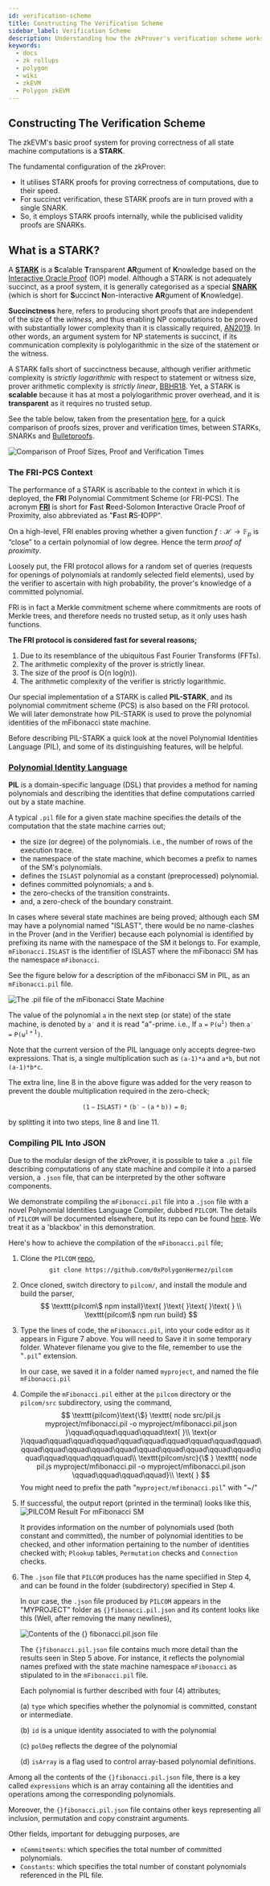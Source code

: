 ```yaml
---
id: verification-scheme
title: Constructing The Verification Scheme
sidebar_label: Verification Scheme
description: Understanding how the zkProver's verification scheme works
keywords:
  - docs
  - zk rollups
  - polygon
  - wiki
  - zkEVM
  - Polygon zkEVM
---
```


## Constructing The Verification Scheme

The zkEVM's basic proof system for proving correctness of all state machine computations is a **STARK**. 

The fundamental configuration of the zkProver:
- It utilises STARK proofs for proving correctness of computations, due to their speed.
- For succinct verification, these STARK proofs are in turn proved with a single SNARK.
- So, it employs STARK proofs internally, while the publicised validity proofs are SNARKs.

## What is a STARK?

A [**STARK**](https://eprint.iacr.org/2018/046.pdf) is a **S**calable **T**ransparent **AR**gument of **K**nowledge based on the [Interactive Oracle Proof](https://www.iacr.org/archive/tcc2016b/99850156/99850156.pdf) (IOP) model. Although a STARK is not adequately succinct, as a proof system, it is generally categorised as a special [**SNARK**](https://eprint.iacr.org/2011/443.pdf) (which is short for **S**uccinct **N**on-interactive **AR**gument of **K**nowledge).

**Succinctness** here, refers to producing short proofs that are independent of the size of the *witness*, and thus enabling NP computations to be proved with substantially lower complexity than it is classically required, [AN2019](https://www.di.ens.fr/~nitulesc/files/Survey-SNARKs.pdf). In other words, an argument system for NP statements is succinct, if its communication complexity is polylogarithmic in the size of the statement or the witness.

A STARK falls short of succinctness because, although verifier arithmetic complexity is *strictly logarithmic* with respect to statement or witness size, prover arithmetic complexity is *strictly linear*, [BBHR18](https://eprint.iacr.org/2018/046.pdf). Yet, a STARK is **scalable** because it has at most a polylogarithmic prover overhead, and it is **transparent** as it requires no trusted setup.

See the table below, taken from the presentation [here](https://docs.google.com/presentation/d/1gfB6WZMvM9mmDKofFibIgsyYShdf0RV_Y8TLz3k1Ls0/edit#slide=id.g443ebc39b4_0_110), for a quick comparison of proofs sizes, prover and verification times, between STARKs, SNARKs and [Bulletproofs](https://eprint.iacr.org/2017/1066.pdf).

![Comparison of Proof Sizes, Proof and Verification Times](figures/fib9-stark-prf-sizes-times.png)

### The FRI-PCS Context

The performance of a STARK is ascribable to the context in which it is deployed, the **FRI** Polynomial Commitment Scheme (or FRI-PCS). The acronym [**FRI**](https://drops.dagstuhl.de/opus/volltexte/2018/9018/pdf/LIPIcs-ICALP-2018-14.pdf) is short for **F**ast **R**eed-Solomon **I**nteractive Oracle Proof of Proximity, also abbreviated as "**F**ast **R**S-**I**OPP".

On a high-level, FRI enables proving whether a given function $f : {\mathcal{H}} \to \mathbb{F}_p$ is “close” to a certain polynomial of low degree. Hence the term *proof of proximity*.

Loosely put, the FRI protocol allows for a random set of queries (requests for openings of polynomials at randomly selected field elements), used by the verifier to ascertain with high probability, the prover's knowledge of a committed polynomial.

FRI is in fact a Merkle commitment scheme where commitments are roots of Merkle trees, and therefore needs no trusted setup, as it only uses hash functions.

**The FRI protocol is considered fast for several reasons;**

1. Due to its resemblance of the ubiquitous Fast Fourier Transforms (FFTs). 
2. The arithmetic complexity of the prover is strictly linear.
3. The size of the proof is O(n log(n)). 
4. The arithmetic complexity of the verifier is strictly logarithmic.

Our special implementation of a STARK is called **PIL-STARK**, and its polynomial commitment scheme (PCS) is also based on the FRI protocol. We will later demonstrate how PIL-STARK is used to prove the polynomial identities of the mFibonacci state machine. 

Before describing PIL-STARK a quick look at the novel Polynomial Identities Language (PIL), and some of its distinguishing features, will be helpful.

### [Polynomial Identity Language](/docs/zkevm/PIL/introduction.md)

**PIL** is a domain-specific language (DSL) that provides a method for naming polynomials and describing the identities that define computations carried out by a state machine. 

A typical $\texttt{.pil}$ file for a given state machine specifies the details of the computation that the state machine carries out; 

- the size (or degree) of the polynomials. i.e., the number of rows of the execution trace.
- the namespace of the state machine, which becomes a prefix to names of the SM's polynomials.
- defines the $\texttt{ISLAST}$ polynomial as a constant (preprocessed) polynomial.
- defines committed polynomials; $\texttt{a}$ and $\texttt{b}$.
- the zero-checks of the transition constraints.
- and, a zero-check of the boundary constraint.

In cases where several state machines are being proved; although each SM may have a polynomial named "ISLAST", there would be no name-clashes in the Prover (and in the Verifier) because each polynomial is identified by prefixing its name with the namespace of the SM it belongs to. For example, $\texttt{mFibonacci.ISLAST}$ is the identifier of ISLAST where the mFibonacci SM has the namespace $\texttt{mFibonacci}$.

See the figure below for a description of the mFibonacci SM in PIL, as an $\texttt{mFibonacci.pil}$ file.

![The .pil file of the mFibonacci State Machine](figures/fib10-pil-eg-mfibonacci.png)

The value of the polynomial $\mathtt{a}$ in the next step (or state) of the state machine, is denoted by $\mathtt{a'}$ and it is read "a"-prime. i.e., If $\mathtt{a = P(\omega^i)}$ then $\mathtt{a' = P(\omega^{i+1})}$.

Note that the current version of the PIL language only accepts degree-two expressions. That is, a single multiplication such as $\texttt{(a-1)*a}$ and $\texttt{a*b}$, but not $\texttt{(a-1)*b*c}$.

The extra line, $\text{line 8}$ in the above figure was added for the very reason to prevent the double multiplication required in the zero-check;

$$
\mathtt{(1-ISLAST) * (b' - (a*b)) = 0;}
$$

by splitting it into two steps, $\text{line 8}$ and $\text{line 11}$.

### Compiling PIL Into JSON

Due to the modular design of the zkProver, it is possible to take a $\texttt{.pil}$ file describing computations of any state machine and compile it into a parsed version, a $\texttt{.json}$ file, that can be interpreted by the other software components.

We demonstrate compiling the $\texttt{mFibonacci.pil}$ file into a $\texttt{.json}$ file with a novel Polynomial Identities Language Compiler, dubbed $\texttt{PILCOM}$. The details of $\texttt{PILCOM}$ will be documented elsewhere, but its repo can be found [here](https://github.com/0xPolygonHermez/pilcom). We treat it as a 'blackbox' in this demonstration.

Here's how to achieve the compilation of the $\texttt{mFibonacci.pil}$ file;

1. Clone the $\texttt{PILCOM}$ [repo](https://github.com/0xPolygonHermez/pilcom), 
   $$
   \texttt{git clone https://github.com/0xPolygonHermez/pilcom}
   $$

2. Once cloned, switch directory to $\texttt{pilcom/}$, and install the module and build the parser, 
   $$
   \texttt{pilcom\$ npm install}\text{ }\text{ }\text{ }\text{ } \\ 
    \texttt{pilcom\$ npm run build}
   $$

3. Type the lines of code, the $\texttt{mFibonacci.pil}$, into your code editor as it appears in Figure 7 above. You will need to Save it in some temporary folder. Whatever filename you give to the file, remember to use the "$\texttt{.pil}$" extension.

   In our case, we saved it in a folder named  $\texttt{myproject}$, and named the file  $\texttt{mFibonacci.pil}$

4. Compile the $\texttt{mFibonacci.pil}$ either at the $\texttt{pilcom}$ directory or the $\texttt{pilcom/src}$ subdirectory, using the command,
   $$
   \texttt{pilcom}\text{\$} \texttt{ node src/pil.js myproject/mfibonacci.pil -o myproject/mfibonacci.pil.json }\qquad\qquad\qquad\qquad\text{ }\\
   \text{or }\qquad\qquad\qquad\qquad\qquad\qquad\qquad\qquad\qquad\qquad\qquad\qquad\qquad\qquad\qquad\qquad\qquad\qquad\qquad\qquad\qquad\qquad\qquad\qquad\quad\\
   \texttt{pilcom/src}{\$ } \texttt{ node pil.js myproject/mfibonacci.pil -o myproject/mfibonacci.pil.json \qquad\qquad\qquad\qquad}\\
   \text{ }
   $$
   You might need to prefix the path "$\texttt{myproject/mfibonacci.pil}$" with "~/"  

5. If successful, the output report (printed in the terminal) looks like this, ![PILCOM Result For mFibonacci SM](figures/fib11-pilcom-res-mfibon.png) 

   It provides information on the number of polynomials used (both constant and committed), the number of polynomial identities to be checked, and other information pertaining to the number of identities checked with; $\texttt{Plookup}$ tables, $\texttt{Permutation}$ checks and $\texttt{Connection}$ checks.

6. The $\texttt{.json}$ file that $\texttt{PILCOM}$ produces has the name speciified in Step 4, and can be found in the folder (subdirectory) specified in Step 4.

   In our case, the $\texttt{.json}$ file produced by $\texttt{PILCOM}$ appears in the "MYPROJECT" folder as $\texttt{\{ \} fibonacci.pil.json}$ and its content looks like this (Well, after removing the many newlines),

   ![Contents of the {} fibonacci.pil.json file](figures/fib12-inside-parsed-pil.png)

   The $\texttt{\{ \} fibonacci.pil.json}$ file contains much more detail than the results seen in Step 5 above. For instance, it reflects the polynomial names prefixed with the state machine namespace $\texttt{mFibonacci}$ as stipulated to in the $\texttt{mFibonacci.pil}$ file. 

   Each polynomial is further described with four (4) attributes; 

   (a)  $\texttt{type}$ which specifies whether the polynomial is committed, constant or intermediate.

   (b)  $\texttt{id}$ is a unique identity associated to with the polynomial

   (c)  $\texttt{polDeg}$ reflects the degree of the polynomial

   (d) $\texttt{isArray}$ is a flag used to control array-based polynomial definitions.

Among all the contents of the $\texttt{\{ \} fibonacci.pil.json}$ file, there is a key called $\texttt{expressions}$ which is an array containing all the identities and operations among the corresponding polynomials.

Moreover, the $\texttt{\{ \} fibonacci.pil.json}$ file contains other keys representing all inclusion, permutation and copy constraint arguments.

Other fields, important for debugging purposes, are

- $\texttt{nCommitments}$: which specifies the total number of committed polynomials.
- $\texttt{Constants}$: which specifies the total number of constant polynomials referenced in the PIL file.
